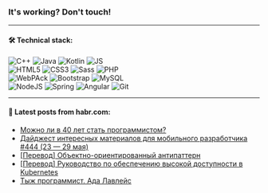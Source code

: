 ### It's working? Don't touch!

---

#### 🛠️ Technical stack:

![C++](https://img.shields.io/badge/C++-informational?logo=c%2B%2B&style=flat&logoColor=white&color=9C033A)
![Java](https://img.shields.io/badge/Java-informational?logo=java&style=flat&logoColor=white&color=007396)
![Kotlin](https://img.shields.io/badge/Kotlin-informational?logo=Kotlin&style=flat&logoColor=white&color=0095D5)
![JS](https://img.shields.io/badge/JS-informational?logo=javaScript&style=flat&logoColor=black&color=F7Df1E) <br>
![HTML5](https://img.shields.io/badge/HTML5-informational?logo=html5&style=flat&logoColor=white&color=E34F26)
![CSS3](https://img.shields.io/badge/CSS3-informational?logo=css3&style=flat&logoColor=white&color=157286)
![Sass](https://img.shields.io/badge/Saas-informational?logo=sass&style=flat&logoColor=white&color=hotpink)
![PHP](https://img.shields.io/badge/PHP-informational?logo=php&style=flat&logoColor=white&color=777BB4) <br>
![WebPAck](https://img.shields.io/badge/WebPack-informational?logo=webPack&style=flat&logoColor=white&color=FF6F00)
![Bootstrap](https://img.shields.io/badge/Bootstrap-informational?logo=Bootstrap&style=flat&logoColor=white&color=7952B3)
![MySQL](https://img.shields.io/badge/MySQL-informational?logo=MySQL&style=flat&logoColor=white&color=00f) <br>
![NodeJS](https://img.shields.io/badge/NodeJS-informational?logo=node.js&style=flat&logoColor=white&color=43853D)
![Spring](https://img.shields.io/badge/Spring-informational?logo=Spring&style=flat&logoColor=white&color=0A9EDC)
![Angular](https://img.shields.io/badge/Vue-informational?logo=vue.js&style=flat&logoColor=white&color=red)
![Git](https://img.shields.io/badge/Git-informational?logo=git&style=flat&logoColor=white&color=darkorange)

___

#### 💬 Latest posts from habr.com:

<!-- BLOG-POST-LIST:START -->
- [Можно ли в 40 лет стать программистом?](https://habr.com/ru/post/668420/?utm_source=habrahabr&utm_medium=rss&utm_campaign=668420)
- [Дайджест интересных материалов для мобильного разработчика #444 &lpar;23 — 29 мая&rpar;](https://habr.com/ru/post/668412/?utm_source=habrahabr&utm_medium=rss&utm_campaign=668412)
- [[Перевод] Объектно-ориентированный антипаттерн](https://habr.com/ru/post/668396/?utm_source=habrahabr&utm_medium=rss&utm_campaign=668396)
- [[Перевод] Руководство по обеспечению высокой доступности в Kubernetes](https://habr.com/ru/post/668016/?utm_source=habrahabr&utm_medium=rss&utm_campaign=668016)
- [Тыж программист. Ада Лавлейс](https://habr.com/ru/post/668294/?utm_source=habrahabr&utm_medium=rss&utm_campaign=668294)
<!-- BLOG-POST-LIST:END -->
